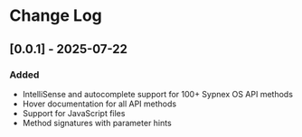 # Change Log

## [0.0.1] - 2025-07-22

### Added
- IntelliSense and autocomplete support for 100+ Sypnex OS API methods
- Hover documentation for all API methods
- Support for JavaScript files
- Method signatures with parameter hints